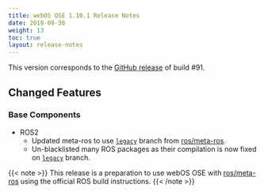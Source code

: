 ```yaml
---
title: webOS OSE 1.10.1 Release Notes
date: 2018-08-30
weight: 13
toc: true
layout: release-notes
---
```


This version corresponds to the [GitHub release](https://github.com/webosose/build-webos/releases) of build #91.

## Changed Features

### Base Components

* ROS2
    * Updated meta-ros to use [`legacy`](https://github.com/ros/meta-ros/tree/legacy) branch from [ros/meta-ros](https://github.com/ros/meta-ros).
    * Un-blacklisted many ROS packages as their compilation is now fixed on [`legacy`](https://github.com/ros/meta-ros/tree/legacy) branch.

{{< note >}}
This release is a preparation to use webOS OSE with [ros/meta-ros](https://github.com/ros/meta-ros) using the official ROS build instructions.
{{< /note >}}
